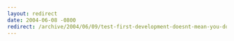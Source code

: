```yaml
---
layout: redirect
date: 2004-06-08 -0800
redirect: /archive/2004/06/09/test-first-development-doesnt-mean-you-dont-walk-through-your-code.aspx/
---
```

